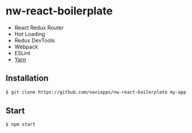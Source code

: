 # nw-react-boilerplate

* React Redux Router
* Hot Loading
* Redux DevTools
* Webpack
* ESLint
* [Yarn](https://yarnpkg.com)

## Installation

```sh
$ git clone https://github.com/naviapps/nw-react-boilerplate my-app
```

## Start

```sh
$ npm start
```
